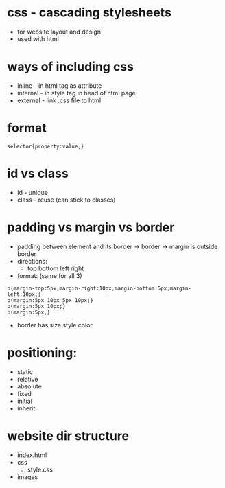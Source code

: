 # css - cascading stylesheets  
- for website layout and design  
- used with html  
  
# ways of including css  
- inline - in html tag as attribute  
- internal - in style tag in head of html page  
- external - link .css file to html  
  
# format  
```
selector{property:value;}  
```

# id vs class  
- id - unique  
- class - reuse (can stick to classes)  
  
# padding vs margin vs border  
- padding between element and its border -> border -> margin is outside border  
- directions:  
    - top bottom left right  
- format: (same for all 3)  
```  
p{margin-top:5px;margin-right:10px;margin-bottom:5px;margin-left:10px;}  
p(margin:5px 10px 5px 10px;}  
p(margin:5px 10px;}  
p(margin:5px;}  
```
- border has size style color  
  
# positioning:  
- static  
- relative  
- absolute  
- fixed  
- initial  
- inherit  
  
# website dir structure  
- index.html  
- css
  - style.css  
- images
